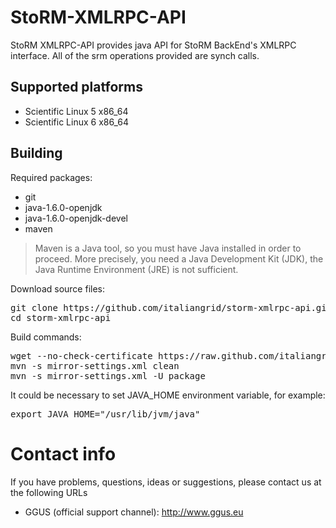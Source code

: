 StoRM-XMLRPC-API
================

StoRM XMLRPC-API provides java API for StoRM BackEnd's XMLRPC interface. All of the srm operations provided are synch calls.

## Supported platforms

* Scientific Linux 5 x86_64
* Scientific Linux 6 x86_64

## Building
Required packages:

* git
* java-1.6.0-openjdk
* java-1.6.0-openjdk-devel
* maven

> Maven is a Java tool, so you must have Java installed in order to proceed. More precisely, you need a Java Development Kit (JDK), the Java Runtime Environment (JRE) is not sufficient.

Download source files:
<pre>
git clone https://github.com/italiangrid/storm-xmlrpc-api.git
cd storm-xmlrpc-api
</pre>

Build commands:
<pre>
wget --no-check-certificate https://raw.github.com/italiangrid/build-settings/master/maven/cnaf-mirror-settings.xml -O mirror-settings.xml
mvn -s mirror-settings.xml clean
mvn -s mirror-settings.xml -U package
</pre>

It could be necessary to set JAVA_HOME environment variable, for example:
<pre>
export JAVA_HOME="/usr/lib/jvm/java"
</pre>

# Contact info

If you have problems, questions, ideas or suggestions, please contact us at
the following URLs

* GGUS (official support channel): http://www.ggus.eu
